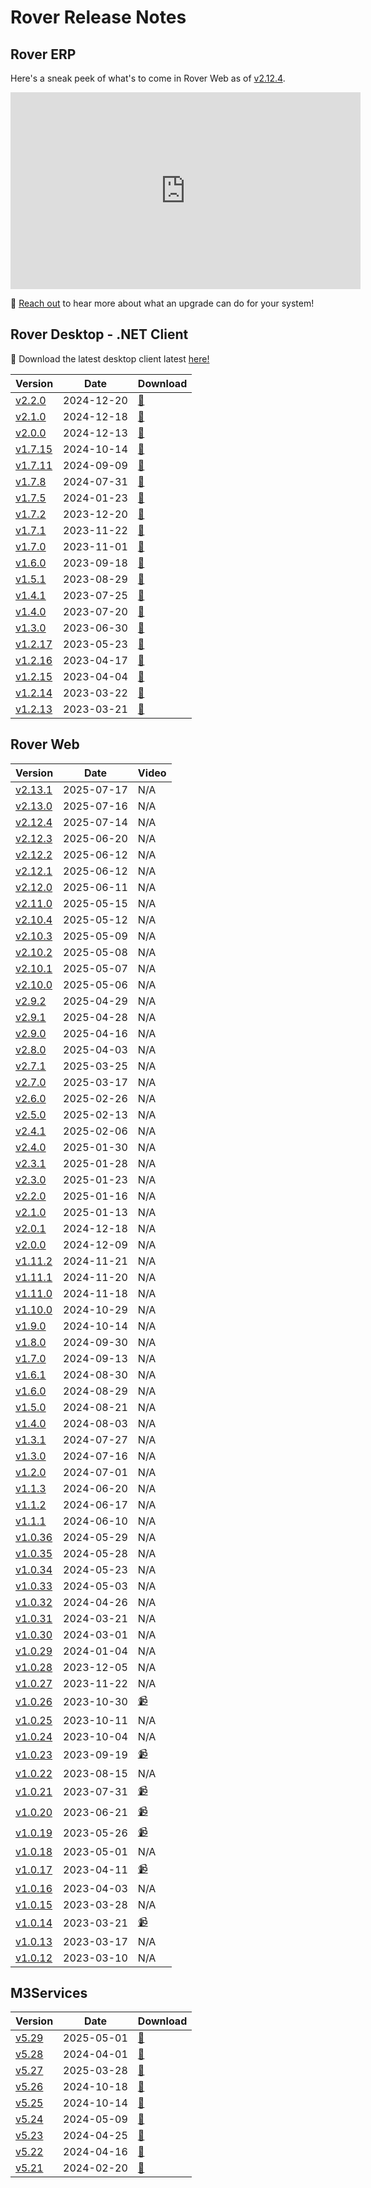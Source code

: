 # Rover Release Notes

<PageHeader />

## Rover ERP

Here's a sneak peek of what's to come in Rover Web as of [v2.12.4](./web/2-12-4/README.md).

<iframe width="560" height="315" src="https://www.youtube.com/embed?listType=playlist&list=PLsvtvn1cJxTIV4jUw9nAGUvMSU4esKECW" title="YouTube video player" frameborder="0" allow="accelerometer; autoplay; clipboard-write; encrypted-media; gyroscope; picture-in-picture; web-share" allowfullscreen></iframe>

📧 [Reach out](mailto:sales@zumasys.com) to hear more about what an upgrade can do for your system!

## Rover Desktop - .NET Client

🚀 Download the latest desktop client latest [here!](https://roverdesktop.blob.core.windows.net/apps/rover-installer@latest.zip)

| Version                               | Date       | Download                                                                         |
| ------------------------------------- | ---------- | -------------------------------------------------------------------------------- |
| [v2.2.0](./desktop/2-2-0/README.md)   | 2024-12-20 | [🔗](https://roverdesktop.blob.core.windows.net/apps/rover-installer-2.2.0.zip)  |
| [v2.1.0](./desktop/2-1-0/README.md)   | 2024-12-18 | [🔗](https://roverdesktop.blob.core.windows.net/apps/rover-installer-2.1.0.zip)  |
| [v2.0.0](./desktop/2-0-0/README.md)   | 2024-12-13 | [🔗](https://roverdesktop.blob.core.windows.net/apps/rover-installer-2.0.0.zip)  |
| [v1.7.15](./desktop/1-7-15/README.md) | 2024-10-14 | [🔗](https://roverdesktop.blob.core.windows.net/apps/rover-installer-1.7.15.zip) |
| [v1.7.11](./desktop/1-7-11/README.md) | 2024-09-09 | [🔗](https://roverdesktop.blob.core.windows.net/apps/rover-installer-1.7.11.zip) |
| [v1.7.8](./desktop/1-7-8/README.md)   | 2024-07-31 | [🔗](https://roverdesktop.blob.core.windows.net/apps/rover-installer-1.7.8.zip)  |
| [v1.7.5](./desktop/1-7-5/README.md)   | 2024-01-23 | [🔗](https://roverdesktop.blob.core.windows.net/apps/rover-installer-1.7.5.zip)  |
| [v1.7.2](./desktop/1-7-2/README.md)   | 2023-12-20 | [🔗](https://roverdesktop.blob.core.windows.net/apps/rover-installer-1.7.2.zip)  |
| [v1.7.1](./desktop/1-7-1/README.md)   | 2023-11-22 | [🔗](https://roverdesktop.blob.core.windows.net/apps/rover-installer-1.7.1.zip)  |
| [v1.7.0](./desktop/1-7-0/README.md)   | 2023-11-01 | [🔗](https://roverdesktop.blob.core.windows.net/apps/rover-installer-1.7.0.zip)  |
| [v1.6.0](./desktop/1-6-0/README.md)   | 2023-09-18 | [🔗](https://roverdesktop.blob.core.windows.net/apps/rover-installer-1.6.0.zip)  |
| [v1.5.1](./desktop/1-5-1/README.md)   | 2023-08-29 | [🔗](https://roverdesktop.blob.core.windows.net/apps/rover-installer-1.5.1.zip)  |
| [v1.4.1](./desktop/1-4-1/README.md)   | 2023-07-25 | [🔗](https://roverdesktop.blob.core.windows.net/apps/rover-installer-1.4.1.zip)  |
| [v1.4.0](./desktop/1-4-0/README.md)   | 2023-07-20 | [🔗](https://roverdesktop.blob.core.windows.net/apps/rover-installer-1.4.0.zip)  |
| [v1.3.0](./desktop/1-3-0/README.md)   | 2023-06-30 | [🔗](https://roverdesktop.blob.core.windows.net/apps/rover-installer-1.3.0.zip)  |
| [v1.2.17](./desktop/1-2-17/README.md) | 2023-05-23 | [🔗](https://roverdesktop.blob.core.windows.net/apps/rover-installer-1.2.17.zip) |
| [v1.2.16](./desktop/1-2-16/README.md) | 2023-04-17 | [🔗](https://roverdesktop.blob.core.windows.net/apps/rover-installer-1.2.16.zip) |
| [v1.2.15](./desktop/1-2-15/README.md) | 2023-04-04 | [🔗](https://roverdesktop.blob.core.windows.net/apps/rover-installer-1.2.15.zip) |
| [v1.2.14](./desktop/1-2-14/README.md) | 2023-03-22 | [🔗](https://roverdesktop.blob.core.windows.net/apps/rover-installer-1.2.14.zip) |
| [v1.2.13](./desktop/1-2-13/README.md) | 2023-03-21 | [🔗](https://roverdesktop.blob.core.windows.net/apps/rover-installer-1.2.13.zip) |

## Rover Web

| Version                           | Date       | Video                                             |
| --------------------------------- | ---------- | ------------------------------------------------- |
| [v2.13.1](./web/2-13-1/README.md) | 2025-07-17 | N/A                                               |
| [v2.13.0](./web/2-13-0/README.md) | 2025-07-16 | N/A                                               |
| [v2.12.4](./web/2-12-4/README.md) | 2025-07-14 | N/A                                               |
| [v2.12.3](./web/2-12-3/README.md) | 2025-06-20 | N/A                                               |
| [v2.12.2](./web/2-12-2/README.md) | 2025-06-12 | N/A                                               |
| [v2.12.1](./web/2-12-1/README.md) | 2025-06-12 | N/A                                               |
| [v2.12.0](./web/2-12-0/README.md) | 2025-06-11 | N/A                                               |
| [v2.11.0](./web/2-11-0/README.md) | 2025-05-15 | N/A                                               |
| [v2.10.4](./web/2-10-4/README.md) | 2025-05-12 | N/A                                               |
| [v2.10.3](./web/2-10-3/README.md) | 2025-05-09 | N/A                                               |
| [v2.10.2](./web/2-10-2/README.md) | 2025-05-08 | N/A                                               |
| [v2.10.1](./web/2-10-1/README.md) | 2025-05-07 | N/A                                               |
| [v2.10.0](./web/2-10-0/README.md) | 2025-05-06 | N/A                                               |
| [v2.9.2](./web/2-9-2/README.md)   | 2025-04-29 | N/A                                               |
| [v2.9.1](./web/2-9-1/README.md)   | 2025-04-28 | N/A                                               |
| [v2.9.0](./web/2-9-0/README.md)   | 2025-04-16 | N/A                                               |
| [v2.8.0](./web/2-8-0/README.md)   | 2025-04-03 | N/A                                               |
| [v2.7.1](./web/2-7-1/README.md)   | 2025-03-25 | N/A                                               |
| [v2.7.0](./web/2-7-0/README.md)   | 2025-03-17 | N/A                                               |
| [v2.6.0](./web/2-6-0/README.md)   | 2025-02-26 | N/A                                               |
| [v2.5.0](./web/2-5-0/README.md)   | 2025-02-13 | N/A                                               |
| [v2.4.1](./web/2-4-1/README.md)   | 2025-02-06 | N/A                                               |
| [v2.4.0](./web/2-4-0/README.md)   | 2025-01-30 | N/A                                               |
| [v2.3.1](./web/2-3-1/README.md)   | 2025-01-28 | N/A                                               |
| [v2.3.0](./web/2-3-0/README.md)   | 2025-01-23 | N/A                                               |
| [v2.2.0](./web/2-2-0/README.md)   | 2025-01-16 | N/A                                               |
| [v2.1.0](./web/2-1-0/README.md)   | 2025-01-13 | N/A                                               |
| [v2.0.1](./web/2-0-1/README.md)   | 2024-12-18 | N/A                                               |
| [v2.0.0](./web/2-0-0/README.md)   | 2024-12-09 | N/A                                               |
| [v1.11.2](./web/1-11-2/README.md) | 2024-11-21 | N/A                                               |
| [v1.11.1](./web/1-11-1/README.md) | 2024-11-20 | N/A                                               |
| [v1.11.0](./web/1-11-0/README.md) | 2024-11-18 | N/A                                               |
| [v1.10.0](./web/1-10-0/README.md) | 2024-10-29 | N/A                                               |
| [v1.9.0](./web/1-9-0/README.md)   | 2024-10-14 | N/A                                               |
| [v1.8.0](./web/1-8-0/README.md)   | 2024-09-30 | N/A                                               |
| [v1.7.0](./web/1-7-0/README.md)   | 2024-09-13 | N/A                                               |
| [v1.6.1](./web/1-6-1/README.md)   | 2024-08-30 | N/A                                               |
| [v1.6.0](./web/1-6-0/README.md)   | 2024-08-29 | N/A                                               |
| [v1.5.0](./web/1-5-0/README.md)   | 2024-08-21 | N/A                                               |
| [v1.4.0](./web/1-4-0/README.md)   | 2024-08-03 | N/A                                               |
| [v1.3.1](./web/1-3-1/README.md)   | 2024-07-27 | N/A                                               |
| [v1.3.0](./web/1-3-0/README.md)   | 2024-07-16 | N/A                                               |
| [v1.2.0](./web/1-2-0/README.md)   | 2024-07-01 | N/A                                               |
| [v1.1.3](./web/1-1-3/README.md)   | 2024-06-20 | N/A                                               |
| [v1.1.2](./web/1-1-2/README.md)   | 2024-06-17 | N/A                                               |
| [v1.1.1](./web/1-1-1/README.md)   | 2024-06-10 | N/A                                               |
| [v1.0.36](./web/1-0-36/README.md) | 2024-05-29 | N/A                                               |
| [v1.0.35](./web/1-0-35/README.md) | 2024-05-28 | N/A                                               |
| [v1.0.34](./web/1-0-34/README.md) | 2024-05-23 | N/A                                               |
| [v1.0.33](./web/1-0-33/README.md) | 2024-05-03 | N/A                                               |
| [v1.0.32](./web/1-0-32/README.md) | 2024-04-26 | N/A                                               |
| [v1.0.31](./web/1-0-31/README.md) | 2024-03-21 | N/A                                               |
| [v1.0.30](./web/1-0-30/README.md) | 2024-03-01 | N/A                                               |
| [v1.0.29](./web/1-0-29/README.md) | 2024-01-04 | N/A                                               |
| [v1.0.28](./web/1-0-28/README.md) | 2023-12-05 | N/A                                               |
| [v1.0.27](./web/1-0-27/README.md) | 2023-11-22 | N/A                                               |
| [v1.0.26](./web/1-0-26/README.md) | 2023-10-30 | [📹](https://www.youtube.com/watch?v=35xZMPMm7o8) |
| [v1.0.25](./web/1-0-25/README.md) | 2023-10-11 | N/A                                               |
| [v1.0.24](./web/1-0-24/README.md) | 2023-10-04 | N/A                                               |
| [v1.0.23](./web/1-0-23/README.md) | 2023-09-19 | [📹](https://www.youtube.com/watch?v=l3u8ToUIcfI) |
| [v1.0.22](./web/1-0-22/README.md) | 2023-08-15 | N/A                                               |
| [v1.0.21](./web/1-0-21/README.md) | 2023-07-31 | [📹](https://www.youtube.com/watch?v=8j7BpU8ZAcY) |
| [v1.0.20](./web/1-0-20/README.md) | 2023-06-21 | [📹](https://www.youtube.com/watch?v=cEspiKs3f4Q) |
| [v1.0.19](./web/1-0-19/README.md) | 2023-05-26 | [📹](https://www.youtube.com/watch?v=jb5Ht7JaWr4) |
| [v1.0.18](./web/1-0-18/README.md) | 2023-05-01 | N/A                                               |
| [v1.0.17](./web/1-0-17/README.md) | 2023-04-11 | [📹](https://www.youtube.com/watch?v=vIqJ_ito4as) |
| [v1.0.16](./web/1-0-16/README.md) | 2023-04-03 | N/A                                               |
| [v1.0.15](./web/1-0-15/README.md) | 2023-03-28 | N/A                                               |
| [v1.0.14](./web/1-0-14/README.md) | 2023-03-21 | [📹](https://www.youtube.com/watch?v=yItAZJw-LgM) |
| [v1.0.13](./web/1-0-13/README.md) | 2023-03-17 | N/A                                               |
| [v1.0.12](./web/1-0-12/README.md) | 2023-03-10 | N/A                                               |

## M3Services

| Version                              | Date       | Download                                                                       |
| ------------------------------------ | ---------- | ------------------------------------------------------------------------------ |
| [v5.29](./m3services/5-29/README.md) | 2025-05-01 | [🔗](https://roverdesktop.blob.core.windows.net/apps/M3ServicesSetup_5.29.zip) |
| [v5.28](./m3services/5-28/README.md) | 2024-04-01 | [🔗](https://roverdesktop.blob.core.windows.net/apps/M3ServicesSetup_5.28.zip) |
| [v5.27](./m3services/5-27/README.md) | 2025-03-28 | [🔗](https://roverdesktop.blob.core.windows.net/apps/M3ServicesSetup_5.27.zip) |
| [v5.26](./m3services/5-26/README.md) | 2024-10-18 | [🔗](https://roverdesktop.blob.core.windows.net/apps/M3ServicesSetup_5.26.zip) |
| [v5.25](./m3services/5-25/README.md) | 2024-10-14 | [🔗](https://roverdesktop.blob.core.windows.net/apps/M3ServicesSetup_5.25.zip) |
| [v5.24](./m3services/5-24/README.md) | 2024-05-09 | [🔗](https://roverdesktop.blob.core.windows.net/apps/M3ServicesSetup_5.24.zip) |
| [v5.23](./m3services/5-23/README.md) | 2024-04-25 | [🔗](https://roverdesktop.blob.core.windows.net/apps/M3ServicesSetup_5.23.zip) |
| [v5.22](./m3services/5-22/README.md) | 2024-04-16 | [🔗](https://roverdesktop.blob.core.windows.net/apps/M3ServicesSetup_5.22.zip) |
| [v5.21](./m3services/5-21/README.md) | 2024-02-20 | [🔗](https://roverdesktop.blob.core.windows.net/apps/M3ServicesSetup_5.21.zip) |

<PageFooter />
